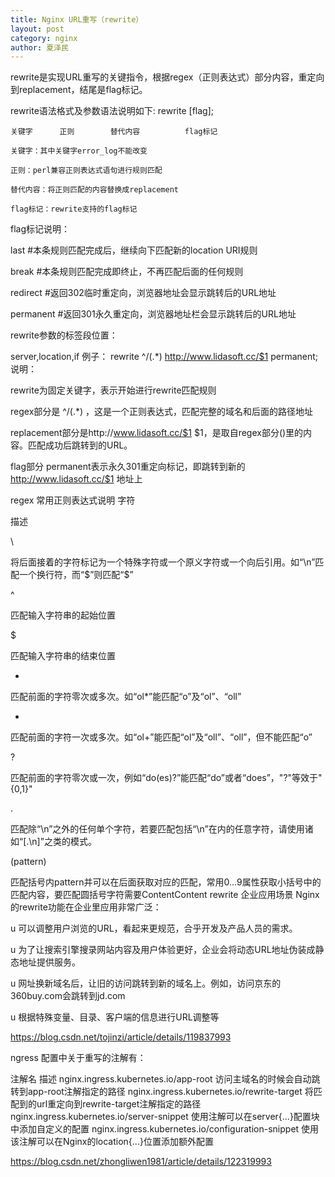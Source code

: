 ```yaml
---
title: Nginx URL重写（rewrite）
layout: post
category: nginx
author: 夏泽民
---
```

rewrite是实现URL重写的关键指令，根据regex（正则表达式）部分内容，重定向到replacement，结尾是flag标记。

rewrite语法格式及参数语法说明如下:
rewrite    <regex>    <replacement>    [flag];

    关键字      正则        替代内容          flag标记

    关键字：其中关键字error_log不能改变

    正则：perl兼容正则表达式语句进行规则匹配

    替代内容：将正则匹配的内容替换成replacement

    flag标记：rewrite支持的flag标记

flag标记说明：

last  #本条规则匹配完成后，继续向下匹配新的location URI规则

break  #本条规则匹配完成即终止，不再匹配后面的任何规则

redirect  #返回302临时重定向，浏览器地址会显示跳转后的URL地址

permanent  #返回301永久重定向，浏览器地址栏会显示跳转后的URL地址

 rewrite参数的标签段位置：

server,location,if
例子：
rewrite ^/(.*) http://www.lidasoft.cc/$1 permanent;
说明：                                        

rewrite为固定关键字，表示开始进行rewrite匹配规则

regex部分是 ^/(.*) ，这是一个正则表达式，匹配完整的域名和后面的路径地址

replacement部分是http://www.lidasoft.cc/$1 $1，是取自regex部分()里的内容。匹配成功后跳转到的URL。

flag部分 permanent表示永久301重定向标记，即跳转到新的 http://www.lidasoft.cc/$1 地址上

regex 常用正则表达式说明
字符

描述

\

将后面接着的字符标记为一个特殊字符或一个原义字符或一个向后引用。如“\n”匹配一个换行符，而“\$”则匹配“$”

^

匹配输入字符串的起始位置

$

匹配输入字符串的结束位置

*

匹配前面的字符零次或多次。如“ol*”能匹配“o”及“ol”、“oll”

+

匹配前面的字符一次或多次。如“ol+”能匹配“ol”及“oll”、“oll”，但不能匹配“o”

?

匹配前面的字符零次或一次，例如“do(es)?”能匹配“do”或者“does”，"?"等效于"{0,1}"

.

匹配除“\n”之外的任何单个字符，若要匹配包括“\n”在内的任意字符，请使用诸如“[.\n]”之类的模式。

(pattern)

匹配括号内pattern并可以在后面获取对应的匹配，常用$0...$9属性获取小括号中的匹配内容，要匹配圆括号字符需要ContentContent
rewrite 企业应用场景
Nginx的rewrite功能在企业里应用非常广泛：

u 可以调整用户浏览的URL，看起来更规范，合乎开发及产品人员的需求。

u 为了让搜索引擎搜录网站内容及用户体验更好，企业会将动态URL地址伪装成静态地址提供服务。

u 网址换新域名后，让旧的访问跳转到新的域名上。例如，访问京东的360buy.com会跳转到jd.com

u 根据特殊变量、目录、客户端的信息进行URL调整等
<!-- more -->
https://blog.csdn.net/tojinzi/article/details/119837993

ngress 配置中关于重写的注解有：

注解名	描述
nginx.ingress.kubernetes.io/app-root	访问主域名的时候会自动跳转到app-root注解指定的路径
nginx.ingress.kubernetes.io/rewrite-target	将匹配到的url重定向到rewrite-target注解指定的路径
nginx.ingress.kubernetes.io/server-snippet	使用注解可以在server{...}配置块中添加自定义的配置
nginx.ingress.kubernetes.io/configuration-snippet	使用该注解可以在Nginx的location{...}位置添加额外配置

https://blog.csdn.net/zhongliwen1981/article/details/122319993